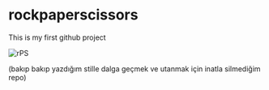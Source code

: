 # rockpaperscissors

This is my first github project 

![rPS](https://user-images.githubusercontent.com/62906173/107848615-d0afb500-6e05-11eb-98b6-dcf7e5df89f8.JPG)


(bakıp bakıp yazdığım stille dalga geçmek ve utanmak için inatla silmediğim repo)
